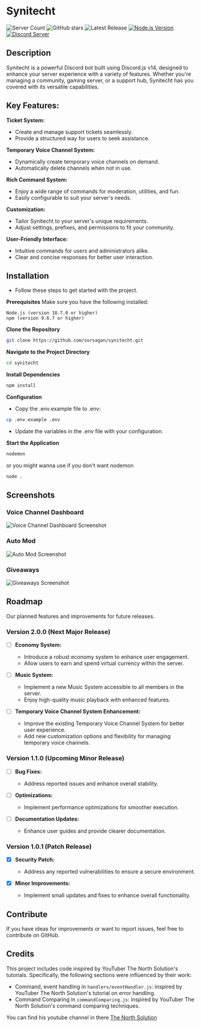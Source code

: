 
# Synitecht

![Server Count](https://img.shields.io/badge/dynamic/json?color=blue&label=servers&query=%24.server_count&url=https%3A%2F%2Fdiscord-bot-list.com%2Fapi%2Fbots%2F1007699480671432704)
![GitHub stars](https://img.shields.io/github/stars/Sorsagan/synitecht?style=social)
![Latest Release](https://img.shields.io/github/v/release/Sorsagan/synitecht)
[![Node.js Version](https://img.shields.io/github/package-json/v/sorsagan/synitecht/main?label=Node.js&cache=none)](https://nodejs.org/)
[![Discord Server](https://img.shields.io/discord/882383171323314186?label=Join%20our%20Discord&logo=discord&logoColor=white&color=7289DA)](https://discord.gg/khNBFw8DrU)

## Description

Synitecht is a powerful Discord bot built using Discord.js v14, designed to enhance your server experience with a variety of features. Whether you're managing a community, gaming server, or a support hub, Synitecht has you covered with its versatile capabilities.

## Key Features:

**Ticket System:**

+ Create and manage support tickets seamlessly.
+ Provide a structured way for users to seek assistance.

**Temporary Voice Channel System:**

+ Dynamically create temporary voice channels on demand.
+ Automatically delete channels when not in use.

**Rich Command System:**

+ Enjoy a wide range of commands for moderation, utilities, and fun.
+ Easily configurable to suit your server's needs.

**Customization:**

+ Tailor Synitecht to your server's unique requirements.
+ Adjust settings, prefixes, and permissions to fit your community.

**User-Friendly Interface:**

+ Intuitive commands for users and administrators alike.
+ Clear and concise responses for better user interaction.
## Installation 
- Follow these steps to get started with the project.

**Prerequisites**
Make sure you have the following installed:

    Node.js (version 18.7.0 or higher)
    npm (version 9.6.7 or higher)

**Clone the Repository**

```bash
git clone https://github.com/sorsagan/synitecht.git
```

**Navigate to the Project Directory**

```bash
cd synitecht
```

**Install Dependencies**

```bash
npm install
```

**Configuration**
- Copy the .env.example file to .env:
```bash
cp .env.example .env
```
- Update the variables in the .env file with your configuration.

**Start the Application**

```bash
nodemon
```
or you might wanna use if you don't want nodemon
```bash
node .
```
## Screenshots

### Voice Channel Dashboard

![Voice Channel Dashboard Screenshot](https://i.imgur.com/slQH2X9.png)

### Auto Mod 

![Auto Mod Screenshot](https://i.imgur.com/jyAiKO5.png)

### Giveaways

![Giveaways Screenshot](https://i.imgur.com/qrruJ5R.png)
## Roadmap

Our planned features and improvements for future releases.

### Version 2.0.0 (Next Major Release)

- [ ] **Economy System:**
  - Introduce a robust economy system to enhance user engagement.
  - Allow users to earn and spend virtual currency within the server.

- [ ] **Music System:**
  - Implement a new Music System accessible to all members in the server.
  - Enjoy high-quality music playback with enhanced features.

- [ ] **Temporary Voice Channel System Enhancement:**
  - Improve the existing Temporary Voice Channel System for better user experience.
  - Add new customization options and flexibility for managing temporary voice channels.

### Version 1.1.0 (Upcoming Minor Release)

- [ ] **Bug Fixes:**
  - Address reported issues and enhance overall stability.
  
- [ ] **Optimizations:**
  - Implement performance optimizations for smoother execution.

- [ ] **Documentation Updates:**
  - Enhance user guides and provide clearer documentation.

### Version 1.0.1 (Patch Release)

- [x] **Security Patch:**
  - Address any reported vulnerabilities to ensure a secure environment.
  
- [x] **Minor Improvements:**
  - Implement small updates and fixes to enhance overall functionality.
## Contribute

If you have ideas for improvements or want to report issues, feel free to contribute on GitHub.
## Credits

This project includes code inspired by YouTuber The North Solution's tutorials. Specifically, the following sections were influenced by their work:

- Command, event handling in `handlers/eventHandler.js`: inspired by YouTuber The North Solution's tutorial on error handling.
- Command Comparing in `commandComparing.js`: inspired by YouTuber The North Solution's command comparing techniques.

You can find his youtube channel in there [The North Solution](https://www.youtube.com/@thenorthsolution)
